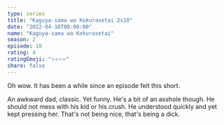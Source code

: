 ```yaml
---
type: series
title: "Kaguya-sama wa Kokurasetai 2x10"
date: "2022-04-10T00:00:00"
name: "Kaguya-sama wa Kokurasetai"
season: 2
episode: 10
rating: 4
ratingEmoji: "⭐️⭐️⭐️⭐️"
share: false
---
```


Oh wow. It has been a while since an episode felt this short.

An awkward dad, classic. Yet funny. He's a bit of an asshole though. He should not mess with his kid or his crush. He understood quickly and yet kept pressing her. That's not being nice, that's being a dick.
